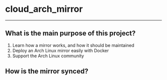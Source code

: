 # cloud_arch_mirror
---

## What is the main purpose of this project?

1. Learn how a mirror works, and how it should be maintained
2. Deploy an Arch Linux mirror easily with Docker
3. Support the Arch Linux community

## How is the mirror synced?

     

